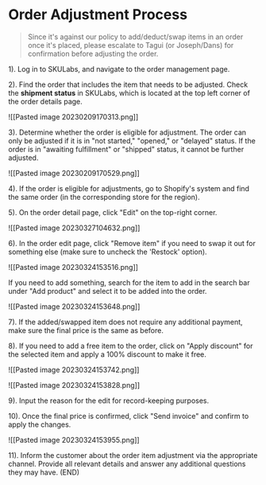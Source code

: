 # Order Adjustment Process

> Since it's against our policy to add/deduct/swap items in an order once it's placed, please escalate to Tagui (or Joseph/Dans) for confirmation before adjusting the order.

1).  Log in to SKULabs, and navigate to the order management page.
    
2).  Find the order that includes the item that needs to be adjusted. Check the **shipment status** in SKULabs, which is located at the top left corner of the order details page.

   ![[Pasted image 20230209170313.png]]
   
3).  Determine whether the order is eligible for adjustment. The order can only be adjusted if it is in "not started," "opened," or "delayed" status. If the order is in "awaiting fulfillment" or "shipped" status, it cannot be further adjusted.

   ![[Pasted image 20230209170529.png]]

4).  If the order is eligible for adjustments, go to Shopify's system and find the same order (in the corresponding store for the region).
    
5).  On the order detail page, click "Edit" on the top-right corner.

![[Pasted image 20230327104632.png]]

6).  In the order edit page, click "Remove item" if you need to swap it out for something else (make sure to uncheck the 'Restock' option). 

![[Pasted image 20230324153516.png]]

If you need to add something, search for the item to add in the search bar under "Add product" and select it to be added into the order.

![[Pasted image 20230324153648.png]]

7).  If the added/swapped item does not require any additional payment, make sure the final price is the same as before.

8).  If you need to add a free item to the order, click on "Apply discount" for the selected item and apply a 100% discount to make it free.

![[Pasted image 20230324153742.png]]

![[Pasted image 20230324153828.png]]
    
9).  Input the reason for the edit for record-keeping purposes.
    
10).  Once the final price is confirmed, click "Send invoice" and confirm to apply the changes.

![[Pasted image 20230324153955.png]]
    
11).  Inform the customer about the order item adjustment via the appropriate channel. Provide all relevant details and answer any additional questions they may have. (END)